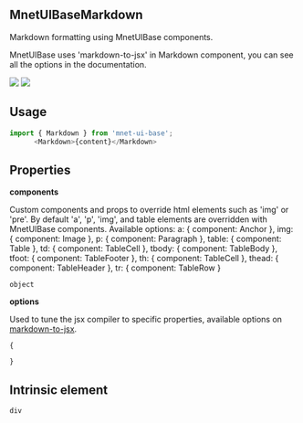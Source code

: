 ## MnetUIBaseMarkdown
Markdown formatting using MnetUIBase components.

MnetUIBase uses 'markdown-to-jsx' in Markdown component,
      you can see all the options in the documentation.

[![](https://cdn-images-1.medium.com/fit/c/120/120/1*TD1P0HtIH9zF0UEH28zYtw.png)](https://storybook.MnetUIBase.io/?selectedKind=Type-Markdown&full=0&stories=1&panelRight=0) [![](https://codesandbox.io/static/img/play-codesandbox.svg)](https://codesandbox.io/s/github/MnetUIBase/MnetUIBase-sandbox?initialpath=/markdown&module=%2Fsrc%2FMarkdown.js)
## Usage

```javascript
import { Markdown } from 'mnet-ui-base';
      <Markdown>{content}</Markdown>
```

## Properties

**components**

Custom components and props to override html elements such as 'img'
      or 'pre'. By default 'a', 'p', 'img', and table elements are overridden
      with MnetUIBase components.
      Available options:
      a: { component: Anchor },
      img: { component: Image },
      p: { component: Paragraph },
      table: { component: Table },
      td: { component: TableCell },
      tbody: { component: TableBody },
      tfoot: { component: TableFooter },
      th: { component: TableCell },
      thead: { component: TableHeader },
      tr: { component: TableRow }

```
object
```

**options**

Used to tune the jsx compiler to specific properties, available options on [markdown-to-jsx](https://github.com/probablyup/markdown-to-jsx).

```
{

}
```
  
## Intrinsic element

```
div
```
